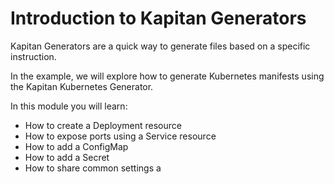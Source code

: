 # Introduction to Kapitan Generators

Kapitan Generators are a quick way to generate files based on a specific instruction.

In the example, we will explore how to generate Kubernetes manifests using the Kapitan Kubernetes Generator.

In this module you will learn:
* How to create a Deployment resource
* How to expose ports using a Service resource
* How to add a ConfigMap
* How to add a Secret
* How to share common settings a
